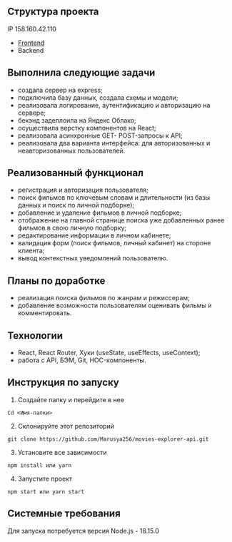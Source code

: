 ## Структура проекта
IP 158.160.42.110
+ [Frontend](https://github.com/Marusya256/movies-explorer-frontend)
+ Backend

## Выполнила следующие задачи
+ создала сервер на express;
+ подключила базу данных, создала схемы и модели;
+ реализовала логирование, аутентификацию и авторизацию на сервере;
+ бекэнд задеплоила на Яндекс Облако;
+ осуществила верстку компонентов на React;
+ реализовала асинхронные GET- POST-запросы к API;
+ реализовала два варианта интерфейса: для авторизованных и неавторизованных пользователей.

## Реализованный функционал
+ регистрация и авторизация пользователя;
+ поиск фильмов по ключевым словам и длительности (из базы данных и поиск по личной подборке);
+ добавление и удаление фильмов в личной подборке;
+ отображение на главной странице поиска уже добавленных ранее фильмов в свою личную подборку;
+ редактирование информации в личном кабинете;
+ валидация форм (поиск фильмов, личный кабинет) на стороне клиента;
+ вывод контекстных уведомлений пользователю.

## Планы по доработке
+ реализация поиска фильмов по жанрам и режиссерам;
+ добавление возможности пользователям оценивать фильмы и комментировать.

## Технологии
+ React, React Router, Хуки (useState, useEffects, useContext);
+ работа с API, БЭМ, Git, HOC-компоненты.

## Инструкция по запуску
1.	Создайте папку и перейдите в нее
```
Cd <Имя-папки>
```
2.	Склонируйте этот репозиторий
```
git clone https://github.com/Marusya256/movies-explorer-api.git
```
3.	Установите все зависимости
```
npm install или yarn
```
4.	Запустите проект
```
npm start или yarn start
```
## Системные требования
Для запуска потребуется версия Node.js - 18.15.0
